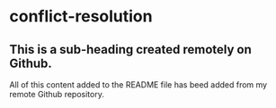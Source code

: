 # conflict-resolution

## This is a sub-heading created remotely on Github.

All of this content added to the README file has beed added from my remote Github repository.
